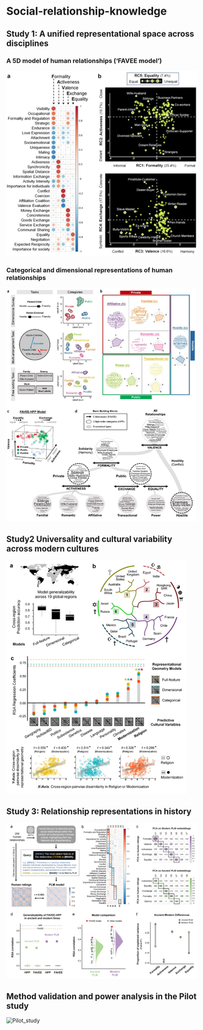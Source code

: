 # Social-relationship-knowledge
## **Study 1: A unified representational space across disciplines**

### **A 5D model of human relationships (‘FAVEE model’)**

<img src="graph/Study1_favee_model.jpg" alt="Study1" style="zoom:60%;" />

### **Categorical and dimensional representations of human relationships**

<img src="graph/Study1_categorical_model.jpg" alt="Study1" style="zoom:60%;" />

## **Study2 Universality and cultural variability across modern cultures**

<img src="graph/Study2.jpg" alt="Study2" style="zoom:60%;" />



## **Study 3: Relationship representations in history**
<img src="graph/Study3.jpg" alt="Study3">

## **Method validation and power analysis in the Pilot study**
<img src="graph/Pilot_study.png" alt="Pilot_study">
